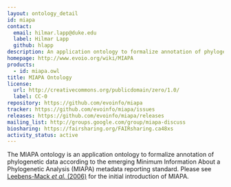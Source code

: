 ```yaml
---
layout: ontology_detail
id: miapa
contact:
  email: hilmar.lapp@duke.edu
  label: Hilmar Lapp
  github: hlapp
description: An application ontology to formalize annotation of phylogenetic data.
homepage: http://www.evoio.org/wiki/MIAPA
products:
  - id: miapa.owl
title: MIAPA Ontology
license:
  url: http://creativecommons.org/publicdomain/zero/1.0/
  label: CC-0
repository: https://github.com/evoinfo/miapa
tracker: https://github.com/evoinfo/miapa/issues
releases: https://github.com/evoinfo/miapa/releases
mailing_list: http://groups.google.com/group/miapa-discuss
biosharing: https://fairsharing.org/FAIRsharing.ca48xs
activity_status: active
---
```


The MIAPA ontology is an application ontology to formalize annotation of phylogenetic data according to the emerging Minimum Information About a Phylogenetic Analysis (MIAPA) metadata reporting standard. Please see [Leebens-Mack _et al._ (2006)](https://doi.org/10.1089/omi.2006.10.231) for the initial introduction of MIAPA.
